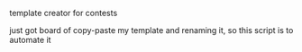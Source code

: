 template creator for contests

just got board of copy-paste my template and renaming it, so this script is to automate it
